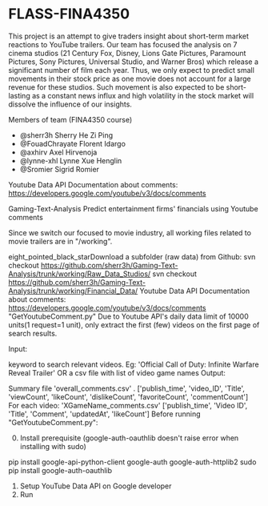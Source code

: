 # FLASS-FINA4350
This project is an attempt to give traders insight about short-term market reactions to YouTube trailers.  Our team has focused the analysis on 7 cinema studios (21 Century Fox, Disney, Lions Gate Pictures, Paramount Pictures, Sony Pictures, Universal Studio, and Warner Bros) which release a significant number of film each year.  Thus, we only expect to predict small movements in their stock price as one movie does not account for a large revenue for these studios. Such movement is also expected to be short-lasting as a constant news influx and high volatility in the stock market will dissolve the influence of our insights.

Members of team (FINA4350 course)
- @sherr3h Sherry He Zi Ping
- @FouadChrayate Florent Idargo
- @axhirv Axel Hirvenoja
- @lynne-xhl Lynne Xue Henglin 
- @Sromier Sigrid Romier


Youtube Data API Documentation about comments: https://developers.google.com/youtube/v3/docs/comments


Gaming-Text-Analysis
Predict entertainment firms' financials using Youtube comments

Since we switch our focused to movie industry, all working files related to movie trailers are in "/working".

eight_pointed_black_starDownload a subfolder (raw data) from Github:
svn checkout https://github.com/sherr3h/Gaming-Text-Analysis/trunk/working/Raw_Data_Studios/
svn checkout https://github.com/sherr3h/Gaming-Text-Analysis/trunk/working/Financial_Data/
Youtube Data API Documentation about comments: https://developers.google.com/youtube/v3/docs/comments
"GetYoutubeComment.py"
Due to Youtube API's daily data limit of 10000 units(1 request=1 unit), only extract the first (few) videos on the first page of search results.

Input:

keyword to search relevant videos. Eg: 'Official Call of Duty: Infinite Warfare Reveal Trailer'
OR a csv file with list of video game names
Output:

Summary file 'overall_comments.csv' . ['publish_time', 'video_ID', 'Title', 'viewCount', 'likeCount', 'dislikeCount', 'favoriteCount', 'commentCount']
For each video: 'XGameName_comments.csv' ['publish_time', 'Video ID', 'Title', 'Comment', 'updatedAt', 'likeCount']
Before running "GetYoutubeComment.py":

0. Install prerequisite
(google-auth-oauthlib doesn't raise error when installing with sudo)

pip install google-api-python-client google-auth google-auth-httplib2
sudo pip install google-auth-oauthlib
1. Setup YouTube Data API on Google developer
2. Run
